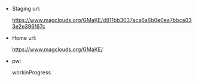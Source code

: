 
+ Staging url: 	

	https://www.magclouds.org/GMaKE/d811bb3037aca6a6b0e0ea7bbca033e2e396f67c

+ Home url: 	

	https://www.magclouds.org/GMaKE/

+ pw:  		

  	workinProgress
